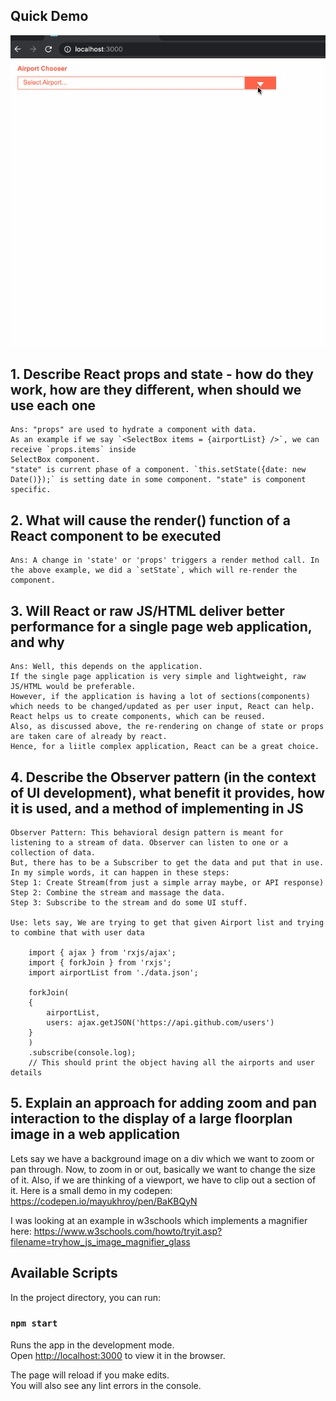 ## Quick Demo
![](public/demo.gif)

## 1. Describe React props and state - how do they work, how are they different, when should we use each one
    Ans: "props" are used to hydrate a component with data. 
    As an example if we say `<SelectBox items = {airportList} />`, we can receive `props.items` inside 
    SelectBox component.
    "state" is current phase of a component. `this.setState({date: new Date()});` is setting date in some component. "state" is component specific. 

## 2. What will cause the render() function of a React component to be executed
    Ans: A change in 'state' or 'props' triggers a render method call. In the above example, we did a `setState`, which will re-render the component.

## 3. Will React or raw JS/HTML deliver better performance for a single page web application, and why
    Ans: Well, this depends on the application. 
    If the single page application is very simple and lightweight, raw JS/HTML would be preferable. 
    However, if the application is having a lot of sections(components) which needs to be changed/updated as per user input, React can help. 
    React helps us to create components, which can be reused. 
    Also, as discussed above, the re-rendering on change of state or props are taken care of already by react. 
    Hence, for a liitle complex application, React can be a great choice.

## 4. Describe the Observer pattern (in the context of UI development), what benefit it provides, how it is used, and a method of implementing in JS
    Observer Pattern: This behavioral design pattern is meant for listening to a stream of data. Observer can listen to one or a collection of data. 
    But, there has to be a Subscriber to get the data and put that in use.
    In my simple words, it can happen in these steps:
    Step 1: Create Stream(from just a simple array maybe, or API response)
    Step 2: Combine the stream and massage the data.
    Step 3: Subscribe to the stream and do some UI stuff.

    Use: lets say, We are trying to get that given Airport list and trying to combine that with user data

        import { ajax } from 'rxjs/ajax';
        import { forkJoin } from 'rxjs';
        import airportList from './data.json';

        forkJoin(
        {
            airportList,
            users: ajax.getJSON('https://api.github.com/users')
        }
        )
        .subscribe(console.log);
        // This should print the object having all the airports and user details

## 5. Explain an approach for adding zoom and pan interaction to the display of a large floorplan image in a web application
Lets say we have a background image on a div which we want to zoom or pan through. 
Now, to zoom in or out, basically we want to change the size of it.
Also, if we are thinking of a viewport, we have to clip out a section of it. 
Here is a small demo in my codepen: https://codepen.io/mayukhroy/pen/BaKBQyN

I was looking at an example in w3schools which implements a magnifier here: https://www.w3schools.com/howto/tryit.asp?filename=tryhow_js_image_magnifier_glass

## Available Scripts

In the project directory, you can run:

### `npm start`

Runs the app in the development mode.<br />
Open [http://localhost:3000](http://localhost:3000) to view it in the browser.

The page will reload if you make edits.<br />
You will also see any lint errors in the console.

